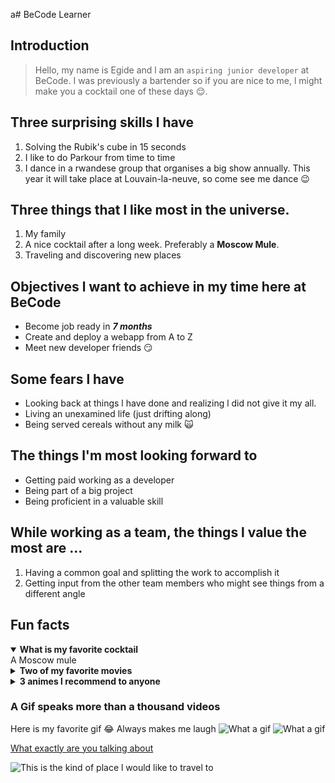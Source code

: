 a# BeCode Learner

## Introduction

> Hello, my name is Egide and l am an `aspiring junior developer` at BeCode. I was previously a bartender so if you are nice to me, l might make you a cocktail one of these days 😌.

## Three surprising skills l have

1. Solving the Rubik's cube in 15 seconds
2. I like to do Parkour from time to time
3. I dance in a rwandese group that organises a big show annually. This year it will take place at Louvain-la-neuve, so come see me dance 😉

## Three things that l like most in the universe.

1. My family
2. A nice cocktail after a long week. Preferably a **Moscow Mule**.
3. Traveling and discovering new places

## Objectives l want to achieve in my time here at BeCode

- Become job ready in **_7 months_**
- Create and deploy a webapp from A to Z
- Meet new developer friends 😏

## Some fears l have

- Looking back at things l have done and realizing l did not give it my all.
- Living an unexamined life (just drifting along)
- Being served cereals without any milk 🙀

## The things l'm most looking forward to

- Getting paid working as a developer
- Being part of a big project
- Being proficient in a valuable skill

## While working as a team, the things l value the most are ...

1. Having a common goal and splitting the work to accomplish it
2. Getting input from the other team members who might see things from a different angle

## Fun facts

<details open>
    <summary style="font-weight: bold">
        What is my favorite cocktail
    </summary>
        A Moscow mule
</details>
<details>
    <summary style="font-weight: bold">
        Two of my favorite movies
    </summary>
        - Lord of the rings <br>
        - The man from earth
</details>
<details>
    <summary style="font-weight: bold">
        3 animes l recommend to anyone
    </summary>
        1. Kiseijuu <br>
        2. Hunter x Hunter <br>
        3. Demon slayer
</details>

### A Gif speaks more than a thousand videos

Here is my favorite gif 😂 Always makes me laugh
![What a gif](https://i.ibb.co/FKkDQFM/confused-girl.gif)
![What a gif](./assets/confused-girl.gif)

[What exactly are you talking about](https://media.giphy.com/media/AfXPYfexaPjPsEdsUz/giphy.gif)

![This is the kind of place l would like to travel to](https://i.ibb.co/v3cqCQ5/pexels-michael-block-3225528.jpg)
